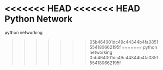 <<<<<<< HEAD
<<<<<<< HEAD
Python Network
=======
python networking
>>>>>>> 05b464001dc49c44344b4fa0851554180662195f
=======
python networking
>>>>>>> 05b464001dc49c44344b4fa0851554180662195f
